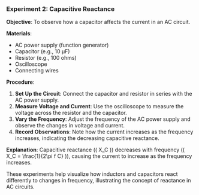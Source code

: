### Experiment 2: Capacitive Reactance
**Objective**: To observe how a capacitor affects the current in an AC circuit.

**Materials**:
- AC power supply (function generator)
- Capacitor (e.g., 10 µF)
- Resistor (e.g., 100 ohms)
- Oscilloscope
- Connecting wires

**Procedure**:
1. **Set Up the Circuit**: Connect the capacitor and resistor in series with the AC power supply.
2. **Measure Voltage and Current**: Use the oscilloscope to measure the voltage across the resistor and the capacitor.
3. **Vary the Frequency**: Adjust the frequency of the AC power supply and observe the changes in voltage and current.
4. **Record Observations**: Note how the current increases as the frequency increases, indicating the decreasing capacitive reactance.

**Explanation**: Capacitive reactance (\( X_C \)) decreases with frequency (\( X_C = \frac{1}{2\pi f C} \)), causing the current to increase as the frequency increases.

These experiments help visualize how inductors and capacitors react differently to changes in frequency, illustrating the concept of reactance in AC circuits.
